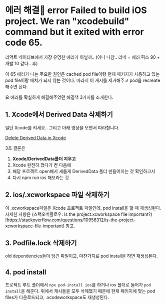 # 에러 해결🔑 error Failed to build iOS project. We ran "xcodebuild" command but it exited with error code 65.

리액트 네이티브에서 가장 유명한 에러가 아닐까..
(아니 나참.. 리네 = 에러 픽스 90 + 개발 10 같다.. 후)

이 65 에러가 나는 주요한 원인은 cached pod file이랑 현재 패키지가 사용하고 있는 pod file이랑 매치가 되지 않는 것이다.
따라서 이 캐시를 제거해주고 pod을 recreate해주면 된다.

요 에러를 확실하게 해결해주었던 해결책 3가지를 소개한다.

## 1. Xcode에서 Derived Data 삭제하기

일단 Xcode를 켜세요..
그리고 아래 영상을 보면서 따라합니다.

[Delete Derived Data in Xcode](https://www.youtube.com/watch?v=f8bTvx0Aoyo)

3초 결론은

1. **Xcode/DerivedData폴더 지우고** <br />
2. Xcode 완전히 껐다가 켠 다음에 <br />
3. 해당 프로젝트 open해서 새롭게 DerivedData 폴더 만들어지는 것 확인하고서
4. 다시 npm run ios 해보라는 것

## 2. ios/.xcworkspace 파일 삭제하기

이 .xcworkspace파일은 Xcode 프로젝트 파일인데, pod install을 할 때 재생성된다.
자세한 사항은 (스택오버플로우: Is the project.xcworkspace file important?)[https://stackoverflow.com/questions/10956312/is-the-project-xcworkspace-file-important] 참고.

## 3. Podfile.lock 삭제하기

old dependencies들이 담긴 파일이고, 마찬가지로 pod install을 하면 재생성된다.

## 4. pod install

프로젝트 루트 폴더에서 `npx pod-install ios`를 하거나 ios 폴더로 들어가 `pod install`을 해준다.
위에서 캐시들을 모두 삭제했기 때문에 현재 패키지에 맞는 pod files가 다운로드되고,
.xcodeworkspace도 재생성된다.
